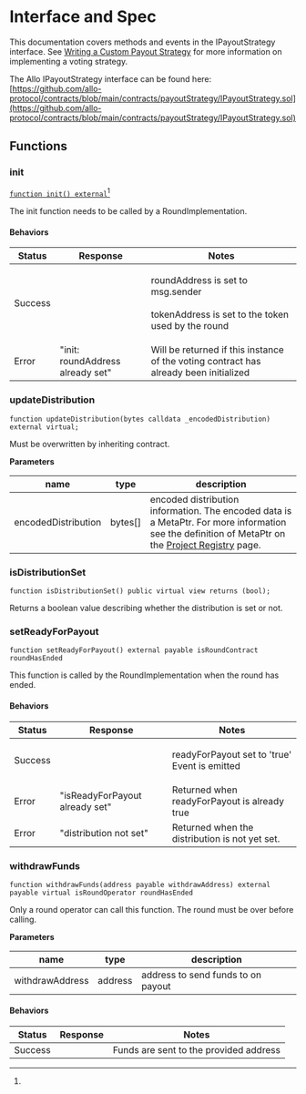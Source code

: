 # Interface and Spec

This documentation covers methods and events in the IPayoutStrategy interface. See [Writing a Custom Payout Strategy](writing-a-custom-payout-strategy.md) for more information on implementing a voting strategy.

The Allo IPayoutStrategy interface can be found here: [https://github.com/allo-protocol/contracts/blob/main/contracts/payoutStrategy/IPayoutStrategy.sol](https://github.com/allo-protocol/contracts/blob/main/contracts/payoutStrategy/IPayoutStrategy.sol)

## Functions

### **init**

[`function init() external`](#user-content-fn-1)[^1]

The init function needs to be called by a RoundImplementation.

#### Behaviors&#x20;

| Status  | Response                         | Notes                                                                                              |
| ------- | -------------------------------- | -------------------------------------------------------------------------------------------------- |
| Success |                                  | <p>roundAddress is set to msg.sender<br><br>tokenAddress is set to the token used by the round</p> |
| Error   | "init: roundAddress already set" | Will be returned if this instance of the voting contract has already been initialized              |

### updateDistribution

`function updateDistribution(bytes calldata _encodedDistribution) external virtual;`

Must be overwritten by inheriting contract.

**Parameters**&#x20;

| name                | type     | description                                                                                                                                                                                       |
| ------------------- | -------- | ------------------------------------------------------------------------------------------------------------------------------------------------------------------------------------------------- |
| encodedDistribution | bytes\[] | encoded distribution information. The encoded data is a MetaPtr. For more information see the definition of MetaPtr on the [Project Registry](../project-registry.md#registering-a-project) page. |

### isDistributionSet

`function isDistributionSet() public virtual view returns (bool);`

Returns a boolean value describing whether the distribution is set or not.

### setReadyForPayout

`function setReadyForPayout() external payable isRoundContract roundHasEnded`

This function is called by the RoundImplementation when the round has ended.

#### Behaviors&#x20;

| Status  | Response                       | Notes                                                   |
| ------- | ------------------------------ | ------------------------------------------------------- |
| Success |                                | <p>readyForPayout set to 'true'<br>Event is emitted</p> |
| Error   | "isReadyForPayout already set" | Returned when readyForPayout is already true            |
| Error   | "distribution not set"         | Returned when the distribution is not yet set.          |

### withdrawFunds

`function withdrawFunds(address payable withdrawAddress) external payable virtual isRoundOperator roundHasEnded`

Only a round operator can call this function. The round must be over before calling.

**Parameters**

| name            | type    | description                        |
| --------------- | ------- | ---------------------------------- |
| withdrawAddress | address | address to send funds to on payout |

#### Behaviors&#x20;

| Status  | Response | Notes                                  |
| ------- | -------- | -------------------------------------- |
| Success |          | Funds are sent to the provided address |

[^1]: 
